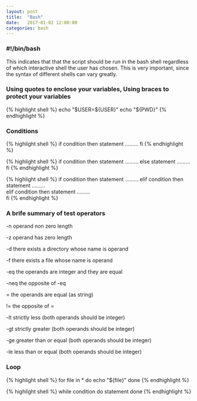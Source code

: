 ```yaml
---
layout: post
title:  "Bash"
date:   2017-01-02 12:00:00
categories: bash
---
```


### #!/bin/bash

This indicates that that the script should be run in the bash shell regardless of which interactive shell the user has chosen. This is very important, since the syntax of different shells can vary greatly.

### Using quotes to enclose your variables, Using braces to protect your variables

{% highlight shell %}
echo "\$USER=${USER}"
echo "${PWD}"
{% endhighlight %}

### Conditions

{% highlight shell %}
if condition
then
    statement
    .........
fi
{% endhighlight %}

{% highlight shell %}
if condition
then
    statement
    .........
else
    statement
    .........        
fi
{% endhighlight %}

{% highlight shell %}
if condition
then
    statement
    .........
elif condition
then
    statement
    .........        
elif condition
then
    statement
    .........        
fi
{% endhighlight %}

### A brife summary of test operators

-n   operand non zero length

-z   operand has zero length

-d   there exists a directory whose name is operand

-f   there exists a file whose name is operand

-eq  the operands are integer and they are equal

-neq the opposite of -eq

=    the operands are equal (as string)

!=   the opposite of =

-lt  strictly less (both operands should be integer)

-gt  strictly greater (both operands should be integer)

-ge  greater than or equal (both operands should be integer)

-le  less than or equal (both operands should be integer)

### Loop

{% highlight shell %}
for file in *
do 
    echo "${file}"
done
{% endhighlight %}

{% highlight shell %}
while condition
do 
    statement
done
{% endhighlight %}








